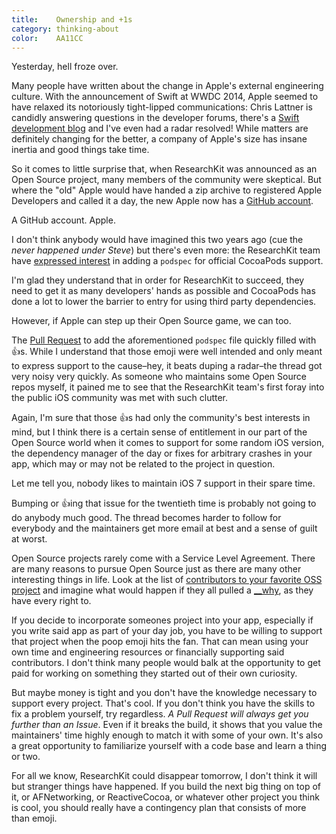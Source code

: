 ```yaml
---
title:    Ownership and +1s
category: thinking-about
color:    AA11CC
---
```


Yesterday, hell froze over.

Many people have written about the change in Apple's external engineering
culture. With the announcement of Swift at WWDC 2014, Apple seemed to have
relaxed its notoriously tight-lipped communications: Chris Lattner is candidly
answering questions in the developer forums, there's a [Swift development
blog][blog] and I've even had a radar resolved! While matters are definitely
changing for the better, a company of Apple's size has insane inertia and good
things take time.

So it comes to little surprise that, when ResearchKit was announced as an Open
Source project, many members of the community were skeptical. But where the
"old" Apple would have handed a zip archive to registered Apple Developers and
called it a day, the new Apple now has a [GitHub account][account].

A GitHub account. Apple.

I don't think anybody would have imagined this two years ago (cue the _never
happened under Steve_) but there's even more: the ResearchKit team have [expressed
interest][comment] in adding a `podspec` for official CocoaPods support.

I'm glad they understand that in order for ResearchKit to succeed, they need to
get it as many developers' hands as possible and CocoaPods has done a lot to
lower the barrier to entry for using third party dependencies.

However, if Apple can step up their Open Source game, we can too.

The [Pull Request][pr] to add the aforementioned `podspec` file quickly filled
with 👍s. While I understand that those emoji were well intended and only meant
to express support to the cause–hey, it beats duping a radar–the thread got very
noisy very quickly. As someone who maintains some Open Source repos myself, it
pained me to see that the ResearchKit team's first foray into the public iOS
community was met with such clutter.

Again, I'm sure that those 👍s had only the community's best interests in mind,
but I think there is a certain sense of entitlement in our part of the Open
Source world when it comes to support for some random iOS version, the
dependency manager of the day or fixes for arbitrary crashes in your app, which
may or may not be related to the project in question.

Let me tell you, nobody likes to maintain iOS 7 support in their spare time.

Bumping or 👍ing that issue for the twentieth time is probably not going to do
anybody much good. The thread becomes harder to follow for everybody and the
maintainers get more email at best and a sense of guilt at worst.

Open Source projects rarely come with a Service Level Agreement. There are many
reasons to pursue Open Source just as there are many other interesting things in
life. Look at the list of [contributors to your favorite OSS
project][contributors] and imagine what would happen if they all pulled a
[__why], as they have every right to.

If you decide to incorporate someones project into your app, especially if you
write said app as part of your day job, you have to be willing to support that
project when the poop emoji hits the fan. That can mean using your own time and
engineering resources or financially supporting said contributors. I don't think
many people would balk at the opportunity to get paid for working on something
they started out of their own curiosity.

But maybe money is tight and you don't have the knowledge necessary to support
every project. That's cool. If you don't think you have the skills to fix a
problem yourself, try regardless. _A Pull Request will always get you further
than an Issue_. Even if it breaks the build, it shows that you value the
maintainers' time highly enough to match it with some of your own. It's also a
great opportunity to familiarize yourself with a code base and learn a thing or
two.

For all we know, ResearchKit could disappear tomorrow, I don't think it will but
stranger things have happened. If you build the next big thing on top of it, or
AFNetworking, or ReactiveCocoa, or whatever other project you think is cool, you
should really have a contingency plan that consists of more than emoji.

[blog]: https://developer.apple.com/swift/blog/
[account]: https://github.com/ResearchKit
[comment]: https://github.com/ResearchKit/ResearchKit/pull/5#issuecomment-93217208
[pr]: https://github.com/ResearchKit/ResearchKit/pull/5
[contributors]: https://github.com/ReactiveCocoa/ReactiveCocoa/graphs/contributors
[__why]: https://en.wikipedia.org/wiki/Why_the_lucky_stiff
